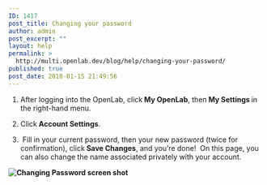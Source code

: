 ```yaml
---
ID: 1417
post_title: Changing your password
author: admin
post_excerpt: ""
layout: help
permalink: >
  http://multi.openlab.dev/blog/help/changing-your-password/
published: true
post_date: 2018-01-15 21:49:56
---
```

1. After logging into the OpenLab, click<strong> My OpenLab</strong>, then<strong> My Settings </strong>in the right-hand menu.

2. Click<strong> Account Settings</strong>.

3.  Fill in your current password, then your new password (twice for confirmation), click<strong> Save Changes</strong>, and you’re done!  On this page, you can also change the name associated privately with your account.<strong>
</strong>

<strong><img class="alignnone wp-image-36164 size-full" src="https://openlab.citytech.cuny.edu/wp-content/uploads/2012/08/Changing_Password_1_v2.png" sizes="(max-width: 1030px) 100vw, 1030px" srcset="https://openlab.citytech.cuny.edu/wp-content/uploads/2012/08/Changing_Password_1_v2.png 1030w, https://openlab.citytech.cuny.edu/wp-content/uploads/2012/08/Changing_Password_1_v2-258x300.png 258w, https://openlab.citytech.cuny.edu/wp-content/uploads/2012/08/Changing_Password_1_v2-879x1024.png 879w, https://openlab.citytech.cuny.edu/wp-content/uploads/2012/08/Changing_Password_1_v2-27x32.png 27w" alt="Changing Password screen shot" /></strong>

&nbsp;
<div></div>